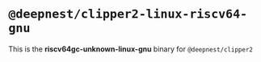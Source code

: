 # `@deepnest/clipper2-linux-riscv64-gnu`

This is the **riscv64gc-unknown-linux-gnu** binary for `@deepnest/clipper2`
